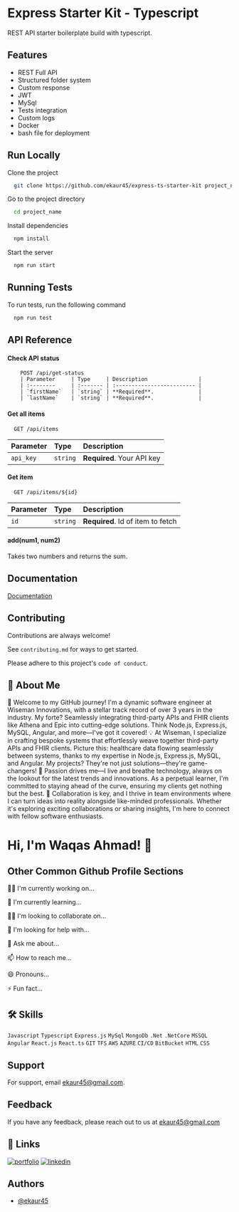 
# Express Starter Kit - Typescript

REST API starter boilerplate build with typescript.


## Features

- REST Full API
- Structured folder system
- Custom response
- JWT
- MySql
- Tests integration
- Custom logs
- Docker
- bash file for deployment


## Run Locally

Clone the project

```bash
  git clone https://github.com/ekaur45/express-ts-starter-kit project_name
```

Go to the project directory

```bash
  cd project_name
```

Install dependencies

```bash
  npm install
```

Start the server

```bash
  npm run start
```


## Running Tests

To run tests, run the following command

```bash
  npm run test
```


## API Reference

#### Check API status
```http
    POST /api/get-status
    | Parameter     | Type     | Description                |
    | :--------     | :------- | :------------------------- |
    | `firstName`   | `string` | **Required**.              |
    | `lastName`    | `string` | **Required**.              |
```

#### Get all items

```http
  GET /api/items
```

| Parameter | Type     | Description                |
| :-------- | :------- | :------------------------- |
| `api_key` | `string` | **Required**. Your API key |

#### Get item

```http
  GET /api/items/${id}
```

| Parameter | Type     | Description                       |
| :-------- | :------- | :-------------------------------- |
| `id`      | `string` | **Required**. Id of item to fetch |

#### add(num1, num2)

Takes two numbers and returns the sum.


## Documentation

[Documentation](https://linktodocumentation)


## Contributing

Contributions are always welcome!

See `contributing.md` for ways to get started.

Please adhere to this project's `code of conduct`.


## 🚀 About Me
🚀 Welcome to my GitHub journey! I'm a dynamic software engineer at Wiseman Innovations, with a stellar track record of over 3 years in the industry. My forte? Seamlessly integrating third-party APIs and FHIR clients like Athena and Epic into cutting-edge solutions. Think Node.js, Express.js, MySQL, Angular, and more—I've got it covered!
💡 At Wiseman, I specialize in crafting bespoke systems that effortlessly weave together third-party APIs and FHIR clients. Picture this: healthcare data flowing seamlessly between systems, thanks to my expertise in Node.js, Express.js, MySQL, and Angular. My projects? They're not just solutions—they're game-changers!
🌟 Passion drives me—I live and breathe technology, always on the lookout for the latest trends and innovations. As a perpetual learner, I'm committed to staying ahead of the curve, ensuring my clients get nothing but the best.
🤝 Collaboration is key, and I thrive in team environments where I can turn ideas into reality alongside like-minded professionals. Whether it's exploring exciting collaborations or sharing insights, I'm here to connect with fellow software enthusiasts.


# Hi, I'm Waqas Ahmad! 👋


## Other Common Github Profile Sections
👩‍💻 I'm currently working on...

🧠 I'm currently learning...

👯‍♀️ I'm looking to collaborate on...

🤔 I'm looking for help with...

💬 Ask me about...

📫 How to reach me...

😄 Pronouns...

⚡️ Fun fact...


## 🛠 Skills
```Javascript``` ```Typescript``` ```Express.js``` ```MySql``` ```MongoDb``` ```.Net``` ```.NetCore``` ```MSSQL``` ```Angular``` ```React.js``` ```React.ts``` ```GIT``` ```TFS``` ```AWS``` ```AZURE``` ```CI/CD``` ```BitBucket``` ```HTML``` ```CSS```


## Support

For support, email ekaur45@gmail.com.


## Feedback

If you have any feedback, please reach out to us at ekaur45@gmail.com


## 🔗 Links
[![portfolio](https://img.shields.io/badge/my_portfolio-000?style=for-the-badge&logo=ko-fi&logoColor=white)](https://ekaur45.github.io/ekaur45/)
[![linkedin](https://img.shields.io/badge/linkedin-0A66C2?style=for-the-badge&logo=linkedin&logoColor=white)](https://www.linkedin.com/in/ekaur45)


## Authors

- [@ekaur45](https://github.com/ekaur45)

